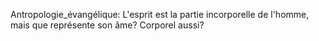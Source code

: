 Antropologie_évangélique:
L'esprit est la partie incorporelle de l'homme, mais que représente son âme? Corporel aussi?
